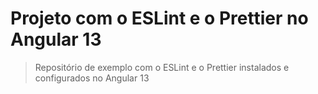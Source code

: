 # Projeto com o ESLint e o Prettier no Angular 13

> Repositório de exemplo com o ESLint e o Prettier instalados e configurados no Angular 13
